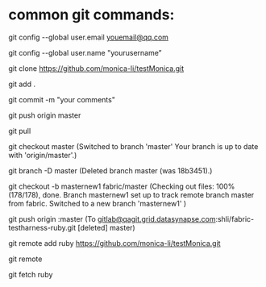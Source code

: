 # common git commands:
git config --global user.email youemail@qq.com

git config --global user.name "yourusername”

git clone https://github.com/monica-li/testMonica.git

git add .

git commit -m "your comments"

git push origin master

git pull

git checkout master
(Switched to branch 'master'
Your branch is up to date with 'origin/master'.)

git branch -D master
(Deleted branch master (was 18b3451).)

git checkout -b masternew1 fabric/master
(Checking out files: 100% (178/178), done.
Branch masternew1 set up to track remote branch master from fabric.
Switched to a new branch 'masternew1'
)

git push origin :master
(To gitlab@qagit.grid.datasynapse.com:shli/fabric-testharness-ruby.git
 [deleted]         master)
 
git remote add ruby https://github.com/monica-li/testMonica.git

git remote

git fetch ruby
